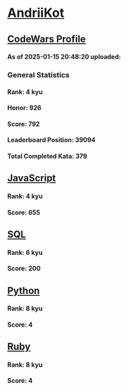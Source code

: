 # [AndriiKot](https://www.codewars.com/users/AndriiKot)

## [CodeWars Profile](https://www.codewars.com/users/AndriiKot)

#### As of 2025-01-15 20:48:20 uploaded:

### General Statistics

#### Rank: 4 kyu

#### Honor: 926

#### Score: 792

#### Leaderboard Position: 39094

#### Total Completed Kata: 379



## [JavaScript](https://github.com/AndriiKot/JavaScript__CodeWars)

#### Rank: 4 kyu

#### Score: 655


## [SQL](https://github.com/AndriiKot/SQL__CodeWars)

#### Rank: 6 kyu

#### Score: 200


## [Python](https://github.com/AndriiKot/Python__CodeWars)

#### Rank: 8 kyu

#### Score: 4


## [Ruby](https://github.com/AndriiKot/Ruby__CodeWars)

#### Rank: 8 kyu

#### Score: 4

